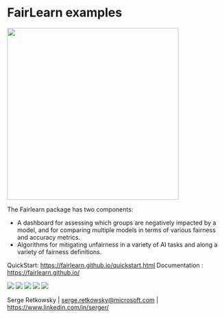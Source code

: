 # FairLearn examples

<img src="https://fairlearn.github.io/_static/images/header-image.png" width="400">

The Fairlearn package has two components:
- A dashboard for assessing which groups are negatively impacted by a model, and for comparing multiple models in terms of various fairness and accuracy metrics.
- Algorithms for mitigating unfairness in a variety of AI tasks and along a variety of fairness definitions.

QuickStart: https://fairlearn.github.io/quickstart.html
Documentation : https://fairlearn.github.io/

<img src="https://github.com/retkowsky/images/blob/master/FairLearn%20(1).png?raw=true">
<img src="https://github.com/retkowsky/images/blob/master/FairLearn%20(2).png?raw=true">
<img src="https://github.com/retkowsky/images/blob/master/FairLearn%20(3).png?raw=true">
<img src="https://github.com/retkowsky/images/blob/master/FairLearn%20(4).png?raw=true">
<img src="https://github.com/retkowsky/images/blob/master/FairLearn%20(5).png?raw=true">


Serge Retkowsky | serge.retkowsky@microsoft.com | https://www.linkedin.com/in/serger/
